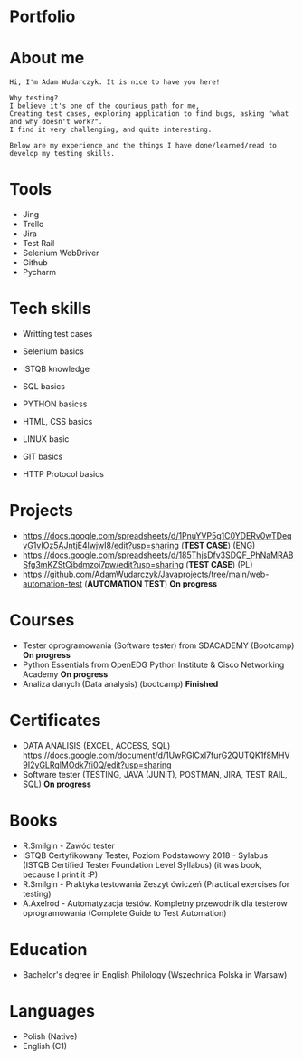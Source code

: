 # Portfolio

# About me
```
Hi, I'm Adam Wudarczyk. It is nice to have you here!

Why testing?
I believe it's one of the courious path for me,
Creating test cases, exploring application to find bugs, asking "what and why doesn't work?".
I find it very challenging, and quite interesting.

Below are my experience and the things I have done/learned/read to develop my testing skills.
```

# Tools
- Jing
- Trello
- Jira
- Test Rail
- Selenium WebDriver
- Github
- Pycharm


# Tech skills

- Writting test cases
- Selenium basics
- ISTQB knowledge

- SQL basics
- PYTHON basicss
- HTML, CSS  basics
- LINUX basic
- GIT basics 
- HTTP Protocol basics

# Projects 
  - https://docs.google.com/spreadsheets/d/1PnuYVP5g1C0YDERv0wTDeqvG1vIOz5AJntjE4lwjwI8/edit?usp=sharing (**TEST CASE**)   (ENG)
  - https://docs.google.com/spreadsheets/d/185ThjsDfv3SDQF_PhNaMRABSfg3mKZStCibdmzoj7pw/edit?usp=sharing (**TEST CASE**)   (PL)
  - https://github.com/AdamWudarczyk/Javaprojects/tree/main/web-automation-test (**AUTOMATION TEST**) **On progress**


# Courses
- Tester oprogramowania (Software tester) from SDACADEMY (Bootcamp)  **On progress** 
- Python Essentials from OpenEDG Python Institute & Cisco Networking Academy **On progress**
- Analiza danych (Data analysis) (bootcamp)  **Finished**



# Certificates 

- DATA ANALISIS (EXCEL, ACCESS, SQL) https://docs.google.com/document/d/1UwRGlCxI7furG2QUTQK1f8MHV9I2yGLRqlMOdk7fi0Q/edit?usp=sharing  
- Software tester (TESTING, JAVA (JUNIT), POSTMAN, JIRA, TEST RAIL, SQL) **On progress**

# Books
- R.Smilgin - Zawód tester
- ISTQB Certyfikowany Tester, Poziom Podstawowy 2018 - Sylabus (ISTQB Certified Tester Foundation Level Syllabus)
  (it was book, because I print it :P)
- R.Smilgin - Praktyka testowania Zeszyt ćwiczeń (Practical exercises for testing)
- A.Axelrod - Automatyzacja testów. Kompletny przewodnik dla testerów oprogramowania	(Complete Guide to Test Automation)

# Education
- Bachelor's degree in English Philology (Wszechnica Polska in Warsaw)

# Languages 
- Polish (Native)
- English (C1)
